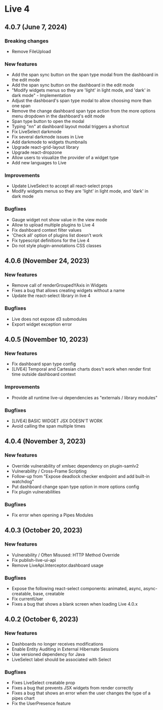 # Live 4
## 4.0.7 (June 7, 2024)

### Breaking changes

* Remove FileUpload

### New features

* Add the span sync button on the span type modal from the dashboard in the edit mode
* Add the span sync button on the dashboard in the edit mode
* "Modify widgets menus so they are 'light' in light mode, and 'dark' in dark mode" - Implementation
* Adjust the dashboard's span type modal to allow choosing more than one span
* Remove the change dashboard span type action from the more options menu dropdown in the dashboard's edit mode
* Span type button to open the modal
* Typing "nn" at dashboard layout modal triggers a shortcut
* Fix LiveSelect darkmode
* Fix several darkmode issues in Live
* Add darkmode to widgets thumbnails
* Upgrade react-grid-layout library
* Upgrade react-dropzone
* Allow users to visualize the provider of a widget type
* Add new languages to Live

### Improvements

* Update LiveSelect to accept all react-select props
* Modify widgets menus so they are 'light' in light mode, and 'dark' in dark mode

### Bugfixes

* Gauge widget not show value in the view mode
* Allow to upload multiple plugins to Live 4
* Fix dashboard context filter values
* 'Check all' option of plugins list doesn't work
* Fix typescript definitions for the Live 4
* Do not style plugin-annotations CSS classes

## 4.0.6 (November 24, 2023)

### New features

* Remove call of renderGroupedYAxis in Widgets
* Fixes a bug that allows creating widgets without a name
* Update the react-select library in live 4

### Bugfixes

* Live does not expose d3 submodules
* Export widget exception error

## 4.0.5 (November 10, 2023)

### New features

* Fix dashboard span type config
* [LIVE4] Temporal and Cartesian charts does't work when render first time outside dashboard context

### Improvements

* Provide all runtime live-ui dependencies as "externals / library modules"

### Bugfixes

* [LIVE4] BASIC WIDGET JSX DOESN'T WORK
* Avoid calling the span multiple times

## 4.0.4 (November 3, 2023)

### New features

* Override vulnerability of xmlsec dependency on plugin-samlv2
* Vulnerability / Cross-Frame Scripting
* Follow-up from "Expose deadlock checker endpoint and add built-in watchdog"
* Put dashboard change span type option in more options config
* Fix plugin vulnerabilities

### Bugfixes

* Fix error when opening a Pipes Modules

## 4.0.3 (October 20, 2023)

### New features

* Vulnerability / Often Misused: HTTP Method Override
* Fix publish-live-ui-api
* Remove LiveApi.Interceptor.dashboard usage

### Bugfixes

* Expose the following react-select components: animated, async, async-creatable, base, creatable
* Fix currentUser
* Fixes a bug that shows a blank screen when loading Live 4.0.x

## 4.0.2 (October 6, 2023)

### New features

* Dashboards no longer receives modifications
* Enable Entity Auditing in External Hibernate Sessions
* Use versioned dependency for Java
* LiveSelect label should be associated with Select

### Bugfixes

* Fixes LiveSelect creatable prop
* Fixes a bug that prevents JSX widgets from render correctly
* Fixes a bug that shows an error when the user changes the type of a pipes chart
* Fix the UserPresence feature

